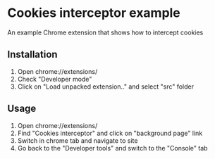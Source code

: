 # Cookies interceptor example

An example Chrome extension that shows how to intercept cookies

## Installation

1. Open chrome://extensions/
2. Check "Developer mode"
3. Click on "Load unpacked extension.." and select "src" folder

## Usage
1. Open chrome://extensions/
2. Find "Cookies interceptor" and click on "background page" link
3. Switch in chrome tab and navigate to site
4. Go back to the "Developer tools" and switch to the "Console" tab
